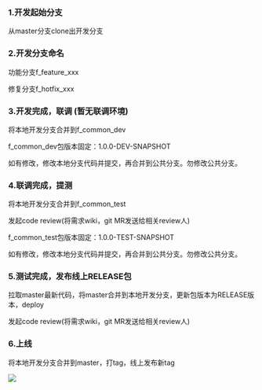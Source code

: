### 1.开发起始分支

从master分支clone出开发分支

### 2.开发分支命名

功能分支f_feature_xxx

修复分支f_hotfix_xxx

### 3.开发完成，联调 (暂无联调环境)

将本地开发分支合并到f_common_dev

f_common_dev包版本固定：1.0.0-DEV-SNAPSHOT

如有修改，修改本地分支代码并提交，再合并到公共分支。勿修改公共分支。

### 4.联调完成，提测

将本地开发分支合并到f_common_test

发起code review(将需求wiki，git MR发送给相关review人)

f_common_test包版本固定：1.0.0-TEST-SNAPSHOT

如有修改，修改本地分支代码并提交，再合并到公共分支。勿修改公共分支。

### 5.测试完成，发布线上RELEASE包

拉取master最新代码，将master合并到本地开发分支，更新包版本为RELEASE版本，deploy

发起code review(将需求wiki，git MR发送给相关review人)

### 6.上线

将本地开发分支合并到master，打tag，线上发布新tag

![](http://image.clickear.top/20220908182829.png)
